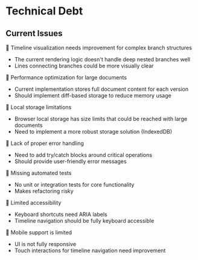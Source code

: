 # Technical Debt

## Current Issues

🔴 Timeline visualization needs improvement for complex branch structures
- The current rendering logic doesn't handle deep nested branches well
- Lines connecting branches could be more visually clear

🔴 Performance optimization for large documents
- Current implementation stores full document content for each version
- Should implement diff-based storage to reduce memory usage

🔴 Local storage limitations
- Browser local storage has size limits that could be reached with large documents
- Need to implement a more robust storage solution (IndexedDB)

🔴 Lack of proper error handling
- Need to add try/catch blocks around critical operations
- Should provide user-friendly error messages

🔴 Missing automated tests
- No unit or integration tests for core functionality
- Makes refactoring risky

🔴 Limited accessibility
- Keyboard shortcuts need ARIA labels
- Timeline navigation should be fully keyboard accessible

🔴 Mobile support is limited
- UI is not fully responsive
- Touch interactions for timeline navigation need improvement
